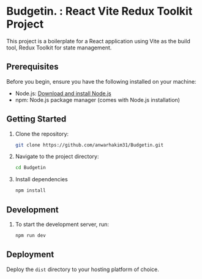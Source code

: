 # Budgetin. : React Vite Redux Toolkit Project

This project is a boilerplate for a React application using Vite as the build tool, Redux Toolkit for state management.

## Prerequisites

Before you begin, ensure you have the following installed on your machine:

- Node.js: [Download and install Node.js](https://nodejs.org/)
- npm: Node.js package manager (comes with Node.js installation)

## Getting Started

1. Clone the repository:

   ```bash
   git clone https://github.com/anwarhakim31/Budgetin.git
   ```

2. Navigate to the project directory:

   ```bash
   cd Budgetin
   
   ```

3. Install dependencies

   ```bash
   npm install
   ```

## Development

1. To start the development server, run:

   ```bash
   npm run dev
   ```

## Deployment

Deploy the `dist` directory to your hosting platform of choice.
